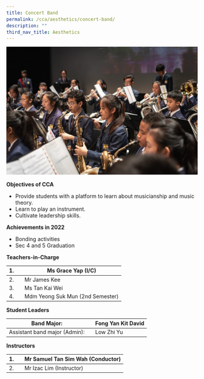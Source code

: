 ```yaml
---
title: Concert Band
permalink: /cca/aesthetics/concert-band/
description: ""
third_nav_title: Aesthetics
---
```

![](/images/GMSS-95-Anniversary-135-1024x684.jpg)


**Objectives of CCA**

*   Provide students with a platform to learn about musicianship and music theory.
*   Learn to play an instrument.
*   Cultivate leadership skills.

**Achievements in 2022**

*   Bonding activities
*   Sec 4 and 5 Graduation



**Teachers-in-Charge**

| 1. |  | Ms Grace Yap (I/C) |
| -------- | -------- | -------- |
| 2.     |      | Mr James Kee     |
| 3.     |      | Ms Tan Kai Wei    |
| 4.     |      | Mdm Yeong Suk Mun (2nd Semester)    |

**Student Leaders**

| Band Major: |  | Fong Yan Kit David |
| -------- | -------- | -------- |
| Assistant band major (Admin):    |      | Low Zhi Yu    |



**Instructors**

| 1. |  | Mr Samuel Tan Sim Wah (Conductor) |
| -------- | -------- | -------- |
| 2.    |      | Mr Izac Lim (Instructor)     |